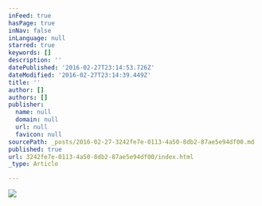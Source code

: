 ```yaml
---
inFeed: true
hasPage: true
inNav: false
inLanguage: null
starred: true
keywords: []
description: ''
datePublished: '2016-02-27T23:14:53.726Z'
dateModified: '2016-02-27T23:14:39.449Z'
title: ''
author: []
authors: []
publisher:
  name: null
  domain: null
  url: null
  favicon: null
sourcePath: _posts/2016-02-27-3242fe7e-0113-4a50-8db2-87ae5e94df00.md
published: true
url: 3242fe7e-0113-4a50-8db2-87ae5e94df00/index.html
_type: Article

---
```

![](https://the-grid-user-content.s3-us-west-2.amazonaws.com/c4572347-deb6-40e9-aeae-7823c5f3f93f.gif)